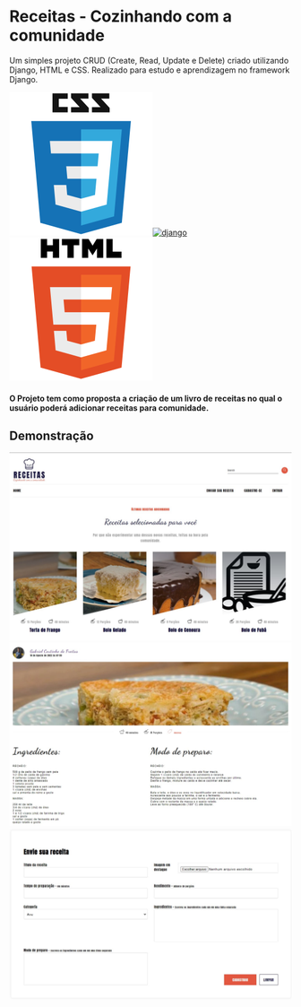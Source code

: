 Receitas - Cozinhando com a comunidade
======================================

Um simples projeto CRUD (Create, Read, Update e Delete) criado utilizando Django, HTML e CSS. Realizado para estudo e aprendizagem no framework Django.

 [![css3](https://raw.githubusercontent.com/devicons/devicon/master/icons/css3/css3-original-wordmark.svg)](https://www.w3schools.com/css/)[![django](https://cdn.worldvectorlogo.com/logos/django.svg) ](https://www.djangoproject.com/)[![html5](https://raw.githubusercontent.com/devicons/devicon/master/icons/html5/html5-original-wordmark.svg)](https://www.w3.org/html/)

#### O Projeto tem como proposta a criação de um livro de receitas no qual o usuário poderá adicionar receitas para comunidade.

Demonstração
------------

![Página Home](https://raw.githubusercontent.com/gabrielcoutinh0/book-recipes/main/imageREADME/home.jpg)
![Página Receita](https://raw.githubusercontent.com/gabrielcoutinh0/book-recipes/main/imageREADME/receita.jpg)
![Página Enviar Receita](https://raw.githubusercontent.com/gabrielcoutinh0/book-recipes/main/imageREADME/enviar-receita.jpg)